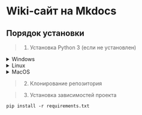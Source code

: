 # Wiki-сайт на Mkdocs

## Порядок установки

>1. Установка Python 3 (если не установлен)

<details>
<summary>Windows</summary>

> Cкачать с [официального сайта](https://www.python.org/downloads/) и установить, обязательно поставив галочку Add Python to PATH.

</details>
<details>
<summary>Linux</summary>

```
sudo apt update && sudo apt install python3 python3-pip -y
```

</details>
<details>
<summary>MacOS</summary>

```
brew install python
```
</details>

>2. Клонирование репозитория

>3. Установка зависимостей проекта
```
pip install -r requirements.txt
```
